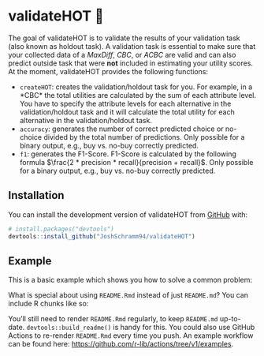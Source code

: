 
<!-- README.md is generated from README.Rmd. Please edit that file -->

# validateHOT 🎯

<!-- badges: start -->
<!-- badges: end -->

The goal of validateHOT is to validate the results of your validation
task (also known as holdout task). A validation task is essential to
make sure that your collected data of a *MaxDiff*, *CBC*, or *ACBC* are
valid and can also predict outside task that were **not** included in
estimating your utility scores. At the moment, validateHOT provides the
following functions:

<ul>
<li>
<code>createHOT</code>: creates the validation/holdout task for you. For
example, in a *CBC* the total utilities are calculated by the sum of
each attribute level. You have to specify the attribute levels for each
alternative in the validation/holdout task and it will calculate the
total utility for each alternative in the validation/holdout task.
</li>
<li>
<code>accuracy</code>: generates the number of correct predicted choice
or no-choice divided by the total number of predictions. Only possible
for a binary output, e.g., buy vs. no-buy correctly predicted.
</li>
<li>
<code>f1</code>: generates the F1-Score. F1-Score is calculated by the
following formula $\frac{2 * precision * recall}{precision + recall}$.
Only possible for a binary output, e.g., buy vs. no-buy correctly
predicted.
</li>
</ul>

## Installation

You can install the development version of validateHOT from
[GitHub](https://github.com/) with:

``` r
# install.packages("devtools")
devtools::install_github("JoshSchramm94/validateHOT")
```

## Example

This is a basic example which shows you how to solve a common problem:

What is special about using `README.Rmd` instead of just `README.md`?
You can include R chunks like so:

You’ll still need to render `README.Rmd` regularly, to keep `README.md`
up-to-date. `devtools::build_readme()` is handy for this. You could also
use GitHub Actions to re-render `README.Rmd` every time you push. An
example workflow can be found here:
<https://github.com/r-lib/actions/tree/v1/examples>.
